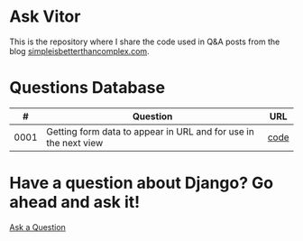 # Ask Vitor

This is the repository where I share the code used in Q&A posts from the blog [simpleisbetterthancomplex.com](https://simpleisbetterthancomplex.com).

# Questions Database

\# | Question | URL
--|----------|-----
0001 | Getting form data to appear in URL and for use in the next view | [code](https://github.com/sibtc/askvitor/tree/master/0001)

# Have a question about Django? Go ahead and ask it!

[Ask a Question](http://sibt.co/askvitor)
